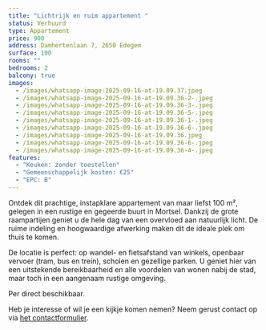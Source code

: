 ```yaml
---
title: "Lichtrijk en ruim appartement "
status: Verhuurd
type: Appartement
price: 900
address: Damhertenlaan 7, 2650 Edegem
surface: 100
rooms: ""
bedrooms: 2
balcony: true
images:
  - /images/whatsapp-image-2025-09-16-at-19.09.37.jpeg
  - /images/whatsapp-image-2025-09-16-at-19.09.36-2-.jpeg
  - /images/whatsapp-image-2025-09-16-at-19.09.36-3-.jpeg
  - /images/whatsapp-image-2025-09-16-at-19.09.36-5-.jpeg
  - /images/whatsapp-image-2025-09-16-at-19.09.36-1-.jpeg
  - /images/whatsapp-image-2025-09-16-at-19.09.36-6-.jpeg
  - /images/whatsapp-image-2025-09-16-at-19.09.36.jpeg
  - /images/whatsapp-image-2025-09-16-at-19.09.36-6-.jpeg
  - /images/whatsapp-image-2025-09-16-at-19.09.36-4-.jpeg
features:
  - "Keuken: zonder toestellen"
  - "Gemeenschappelijk kosten: €25"
  - "EPC: B"
---
```

Ontdek dit prachtige, instapklare appartement van maar liefst 100 m², gelegen in een rustige en gegeerde buurt in Mortsel. Dankzij de grote raampartijen geniet u de hele dag van een overvloed aan natuurlijk licht. De ruime indeling en hoogwaardige afwerking maken dit de ideale plek om thuis te komen.

De locatie is perfect: op wandel- en fietsafstand van winkels, openbaar vervoer (tram, bus en trein), scholen en gezellige parken. U geniet hier van een uitstekende bereikbaarheid en alle voordelen van wonen nabij de stad, maar toch in een aangenaam rustige omgeving.

Per direct beschikbaar.

Heb je interesse of wil je een kijkje komen nemen? Neem gerust contact op via [het contactformulier](https://xandria-bv.web.app/contact/).
